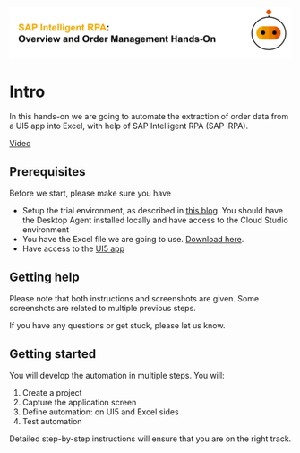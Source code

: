 
![](images/hero.png)

# Intro

In this hands-on we are going to automate the extraction of order data from a UI5 app into Excel, with help of SAP Intelligent RPA (SAP iRPA).

[Video](images/OrderManagementVideo.mp4 ':include :type=video width=100% controls' )


## Prerequisites

Before we start, please make sure you have
- Setup the trial environment, as described in [this blog](https://blogs.sap.com/2021/03/22/sap-intelligent-rpa-2.0-onboarding-sap-business-technology-platform-trial-account/). You should have the Desktop Agent installed locally and have access to the Cloud Studio environment
- You have the Excel file we are going to use. [Download here](/Demo_Procurement.xlsx ':ignore').
- Have access to the [UI5 app](https://openui5.hana.ondemand.com/test-resources/sap/m/demokit/orderbrowser/webapp/test/mockServer.html)


## Getting help

Please note that both instructions and screenshots are given. Some screenshots are related to multiple previous steps.

If you have any questions or get stuck, please let us know.


## Getting started

You will develop the automation in multiple steps. You will:
1. Create a project
2. Capture the application screen
3. Define automation: on UI5 and Excel sides
4. Test automation

Detailed step-by-step instructions will ensure that you are on the right track.
